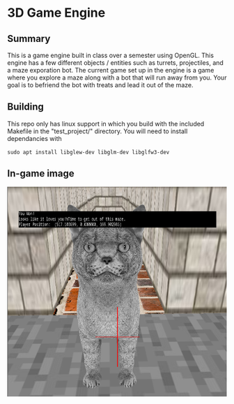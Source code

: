 # 3D Game Engine
## Summary
This is a game engine built in class over a semester using OpenGL. This engine has a few different objects / entities such as turrets, projectiles, and a maze exporation bot. The current game set up in the engine is a game where you explore a maze along with a bot that will run away from you. Your goal is to befriend the bot with treats and lead it out of the maze.
## Building
This repo only has linux support in which you build with the included Makefile in the "test_project/" directory. You will need to install dependancies with
```
sudo apt install libglew-dev libglm-dev libglfw3-dev
```
## In-game image
![Image of my game engine](./game_engine_shot.png)
